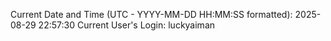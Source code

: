 Current Date and Time (UTC - YYYY-MM-DD HH:MM:SS formatted): 2025-08-29 22:57:30
Current User's Login: luckyaiman
